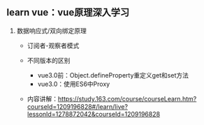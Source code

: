 ## learn vue：vue原理深入学习
1. 数据响应式/双向绑定原理
    - 订阅者-观察者模式
    
    - 不同版本的区别
        - vue3.0前：Object.defineProperty重定义get和set方法
        - vue3.0：使用ES6中Proxy
    - 内容讲解：https://study.163.com/course/courseLearn.htm?courseId=1209196828#/learn/live?lessonId=1278872042&courseId=1209196828
